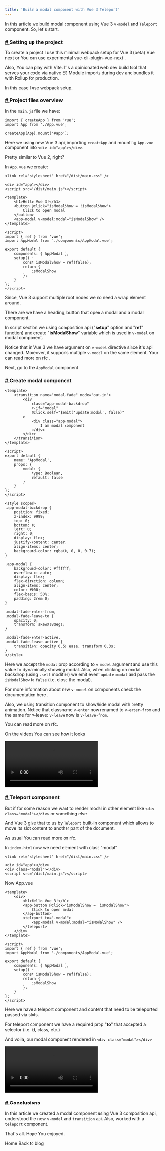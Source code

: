 ```yaml
---
title: 'Build a modal component with Vue 3 Teleport'
---
```


<p>
 In this article we build modal component using Vue 3
	<code class="language-js">v-model</code> and
	<code class="language-js">Teleport</code> component. So, let's start.
</p>
<h3 class="title-1 mt-2 text-color-primary">
	<a href="http://yuriiholskiy.github.io/portfolio/blog/vue_teleport#setting-up-the-project">
		#
	</a>
	Setting up the project
</h3>
<section id="setting-up-the-project">
	<p class="mt-half">
		To create a project I use this minimal webpack setup for Vue 3 (beta) 
		<c-button
			tag="a"
			class="is-primary is-small"
			href="https://github.com/vuejs/vue-next-webpack-preview"
		>Vue next
		</c-button> or You can use experimental
		<c-button
			tag="a"
			class="is-primary is-small"
			href="https://github.com/vuejs/vue-cli-plugin-vue-next"
		>
			vue-cli-plugin-vue-next
		</c-button>
		.
	</p>
	<p>Also, You can play with 
		<c-button
			tag="a"
			class="is-primary is-small"
			href="https://github.com/vitejs/vite">Vite</c-button>. It's a opinionated web dev build tool that serves your code via native ES Module imports during dev and bundles it with 
			<c-button
				tag="a"
				class="is-primary is-small"
				href="https://rollupjs.org/">Rollup</c-button> for production.
	</p>
</section>

<p>In this case I use webpack setup.</p>
<h3 class="title-1 mt-2 text-color-primary">
	<a href="http://yuriiholskiy.github.io/portfolio/blog/vue_teleport#project-files-overview">
		#
	</a>
	Project files overview
</h3>

<section id="project-files-overview">
	<p class="mt-half mb-1">In the <code class="language-js">main.js</code> file we have:</p>

```js[main.js]
import { createApp } from 'vue';
import App from './App.vue';

createApp(App).mount('#app');
```

<p class="mt-1">
	Here we using new Vue 3 api, importing
	<code class="language-js">createApp</code> and mounting
	<code class="language-js">App.vue</code> component into
	<code class="language-js">&lt;div id="app"&gt;&lt;/div&gt;</code>.
</p>
<p>Pretty similar to Vue 2, right?</p>
<p class="mb-1">
	In <code class="language-js">App.vue</code>
	we create:
</p>

```html[index.html]
<link rel="stylesheet" href="/dist/main.css" />

<div id="app"></div>
<script src="/dist/main.js"></script>
```

```vue[App.vue]
<template>
	<h1>Hello Vue 3!</h1>
	<button @click="isModalShow = !isModalShow">
		Click to open modal
	</button>
	<app-modal v-model:modal="isModalShow" />
</template>

<script>
import { ref } from 'vue';
import AppModal from './components/AppModal.vue';

export default {
	components: { AppModal },
	setup() {
		const isModalShow = ref(false);
		return {
			isModalShow
		};
	}
};
</script>
```

<p class="mt-1">Since, Vue 3 support multiple root nodes we no need a wrap element around.</p>
<p>There are we have a heading, button that open a modal and a modal component.</p>
<p>In script section we using composition api ("<strong>setup</strong>" option and "<strong>ref</strong>" function) and create "<strong>isModalShow</strong>" variable which is used in <code class="language-js">v-model</code> on modal component.</p>
<p>
	Notice that in Vue 3 we have argument on
	<code class="language-js">v-model</code>
	directive since it's api changed. Moreover, it supports multiple
	<code class="language-js">v-model</code> on the same element. Your can read
	more on
	<c-button
	  tag="a"
		class="is-primary is-small"
		href="https://github.com/vuejs/rfcs/blob/master/active-rfcs/0005-replace-v-bind-sync-with-v-model-argument.md"
	>
		rfc
	</c-button>.
</p>

<p class="mt-1">Next, go to the <code class="language-js">AppModal</code> component</p>
</section>

<h3 class="title-1 mt-2 text-color-primary">
	<a href="http://yuriiholskiy.github.io/portfolio/blog/vue_teleport#modal-component">
		#
	</a>
	Create modal component
</h3>

<section id="modal-component">

```vue[AppModal.vue]
<template>
	<transition name="modal-fade" mode="out-in">
		<div
			class="app-modal-backdrop"
			v-if="modal"
			@click.self="$emit('update:modal', false)"
		>
			<div class="app-modal">
				I am modal component
			</div>
		</div>
	</transition>
</template>

<script>
export default {
	name: 'AppModal',
	props: {
		modal: {
			type: Boolean,
			default: false
		}
	}
};
</script>

<style scoped>
.app-modal-backdrop {
	position: fixed;
	z-index: 9999;
	top: 0;
	bottom: 0;
	left: 0;
	right: 0;
	display: flex;
	justify-content: center;
	align-items: center;
	background-color: rgba(0, 0, 0, 0.7);
}

.app-modal {
	background-color: #ffffff;
	overflow-x: auto;
	display: flex;
	flex-direction: column;
	align-items: center;
	color: #000;
	flex-basis: 50%;
	padding: 2rem 0;
}

.modal-fade-enter-from,
.modal-fade-leave-to {
	opacity: 0;
	transform: skewX(8deg);
}

.modal-fade-enter-active,
.modal-fade-leave-active {
	transition: opacity 0.5s ease, transform 0.3s;
}
</style>
```

<p class="mt-1">
	Here we accept the <code class="language-js">modal</code> prop according to
	<code class="language-js">v-model</code> argument and use this value to
	dynamically showing modal. Also, when clicking on modal backdrop (using
	<code class="language-js">.self</code> modifier) we emit event
	<code class="language-js">update:modal</code> and pass the
	<code class="language-js">isModalShow</code> to
	<code class="language-js">false</code> (i.e. close the modal).
	</p>
	<p>
	For more information about new <code class="language-js">v-model</code> on
	components check the documentation
	<c-button
	  tag="a"
		class="is-primary is-small"
		href="https://vuejs.org/v2/guide/forms.html#v-model-with-Components"
	>
		here
	</c-button>
	.
</p>
<p>Also, we using transition component to show/hide modal with pretty animation. Notice that classname <code class="language-js">v-enter</code> now renamed to <code class="language-js">v-enter-from</code> and the same for v-leave: <code class="language-js">v-leave</code> now is <code class="language-js">v-leave-from</code>.</p>
<p>You can read more on <c-button class="is-primary is-small" tag="a" href="https://github.com/vuejs/rfcs/pull/105">rfc</c-button>.</p>

<p class="mt-1">On the videos You can see how it looks</p>
<video class="mt-half" controls type="video/mp4" src="videos/modal.mp4"></video>
</section>

<h3 class="title-1 mt-2 text-color-primary">
	<a href="http://yuriiholskiy.github.io/portfolio/blog/vue_teleport#teleport-component">
		#
	</a>
	Teleport component
</h3>

<section id="teleport-component">
<p>
	But if for some reason we want to render modal in other element like
	<code class="language-js">&lt;div class="modal"&gt;&lt;/div&gt;</code>
	or something else.
</p>

<p>
	And Vue 3 give that to us by <code class="language-js">Teleport</code> built-in component
	which allows to move its slot content to another part of the document.
</p>
<p>
As usual You can read more on <c-button class="is-primary is-small" tag="a" href="https://github.com/vuejs/rfcs/pull/112">rfc</c-button>.
</p>

<p>In <code class="language-js">index.html</code> now we need element with class "modal"</p>

```html[index.html]
<link rel="stylesheet" href="/dist/main.css" />

<div id="app"></div>
<div class="modal"></div>
<script src="/dist/main.js"></script>
```

<p class="mt-1">Now App.vue</p>

```vue[App.vue]
<template>
	<div>
		<h1>Hello Vue 3!</h1>
		<app-button @click="isModalShow = !isModalShow">
			Click to open modal
		</app-button>
		<teleport to=".modal">
			<app-modal v-model:modal="isModalShow" />
		</teleport>
	</div>
</template>

<script>
import { ref } from 'vue';
import AppModal from './components/AppModal.vue';

export default {
	components: { AppModal },
	setup() {
		const isModalShow = ref(false);
		return {
			isModalShow
		};
	}
};
</script>
```

<p>Here we have a teleport component and content that need to be teleported passed via slots.</p>
<p>For teleport component we have a required prop "<strong>to</strong>" that accepted a selector (i.e. id, class, etc.)</p>

<p class="mt-1">And voila, our modal component rendered in <code class="language-js">&lt;div class="modal"&gt;&lt;/div&gt;</code></p>

<video class="mt-1" controls type="video/mp4" src="videos/modal-teleport.mp4"></video>

</section>

<h3 class="title-1 mt-2 text-color-primary">
	<a href="http://yuriiholskiy.github.io/portfolio/blog/vue_teleport#conclusions">
		#
	</a>
	Conclusions
</h3>

<section id="conclusions">
	<p>
	In this article we created a modal component using Vue 3 composition api, understood the new <code class="language-js">v-model</code> and <code class="language-js">transition</code> api. Also, worked with a <code class="language-js">teleport</code> component.
	</p>
	<p>
	That's all. Hope You enjoyed.
	</p>
	<div class="buttons">
		<c-button class="mt-1 is-primary" tag="nuxt-link" to="/">
			Home
		</c-button>
		<c-button class="mt-1 is-primary" tag="nuxt-link" to="/blog">
			Back to blog
		</c-button>
	</div>
</section>
